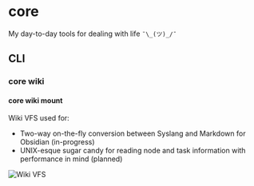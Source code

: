 # core

My day-to-day tools for dealing with life `¯\_(ツ)_/¯`

## CLI

### core wiki

#### core wiki mount

Wiki VFS used for:

- Two-way on-the-fly conversion between Syslang and Markdown for Obsidian (in-progress)
- UNIX-esque sugar candy for reading node and task information with performance in mind (planned)

![Wiki VFS](https://github.com/user-attachments/assets/98956595-e499-45a0-9674-999c94ae58b5)
